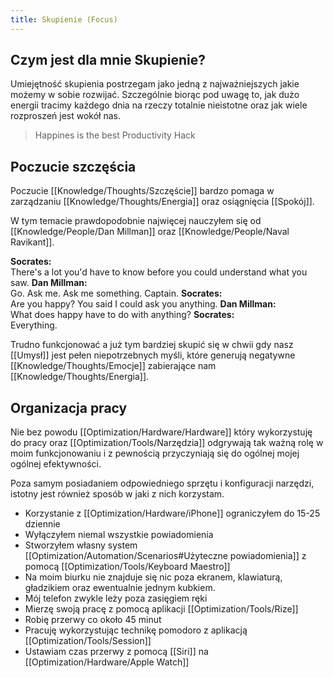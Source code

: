 ```yaml
---
title: Skupienie (Focus)
---
```


## Czym jest dla mnie Skupienie?
Umiejętność skupienia postrzegam jako jedną z najważniejszych jakie możemy w sobie rozwijać. Szczególnie biorąc pod uwagę to, jak dużo energii tracimy każdego dnia na rzeczy totalnie nieistotne oraz jak wiele rozproszeń jest wokół nas. 

> Happines is the best Productivity Hack

## Poczucie szczęścia
Poczucie [[Knowledge/Thoughts/Szczęście]] bardzo pomaga w zarządzaniu [[Knowledge/Thoughts/Energia]] oraz osiągnięcia [[Spokój]]. 

W tym temacie prawdopodobnie najwięcej nauczyłem się od [[Knowledge/People/Dan Millman]] oraz [[Knowledge/People/Naval Ravikant]].

> 
**Socrates:**  
There's a lot you'd have to know before you could understand what you saw.
**Dan Millman:**  
Go. Ask me. Ask me something. Captain.
**Socrates:**  
Are you happy? You said I could ask you anything.
**Dan Millman:**  
What does happy have to do with anything?
**Socrates:**  
Everything.
>

Trudno funkcjonować a już tym bardziej skupić się w chwii gdy nasz [[Umysł]] jest pełen niepotrzebnych myśli, które generują negatywne [[Knowledge/Thoughts/Emocje]] zabierające nam [[Knowledge/Thoughts/Energia]].

## Organizacja pracy
Nie bez powodu [[Optimization/Hardware/Hardware]] który wykorzystuję do pracy oraz [[Optimization/Tools/Narzędzia]] odgrywają tak ważną rolę w moim funkcjonowaniu i z pewnością przyczyniają się do ogólnej mojej ogólnej efektywności. 

Poza samym posiadaniem odpowiedniego sprzętu i konfiguracji narzędzi, istotny jest również sposób w jaki z nich korzystam. 
- Korzystanie z [[Optimization/Hardware/iPhone]] ograniczyłem do 15-25 dziennie
- Wyłączyłem niemal wszystkie powiadomienia
- Stworzyłem własny system [[Optimization/Automation/Scenarios#Użyteczne powiadomienia]] z pomocą [[Optimization/Tools/Keyboard Maestro]]
- Na moim biurku nie znajduje się nic poza ekranem, klawiaturą, gładzikiem oraz ewentualnie jednym kubkiem.
- Mój telefon zwykle leży poza zasięgiem ręki
- Mierzę swoją pracę z pomocą aplikacji [[Optimization/Tools/Rize]]
- Robię przerwy co około 45 minut
- Pracuję wykorzystując technikę pomodoro z aplikacją [[Optimization/Tools/Session]]
- Ustawiam czas przerwy z pomocą [[Siri]] na [[Optimization/Hardware/Apple Watch]]


